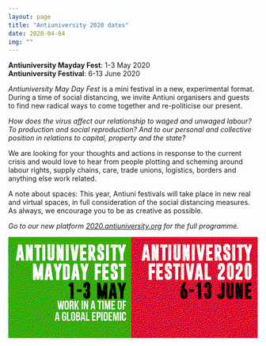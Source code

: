 ```yaml
---
layout: page
title: "Antiuniversity 2020 dates"
date: 2020-04-04
img: ""
---
```

**Antiuniversity Mayday Fest**: 1-3 May 2020<br/>
**Antiuniversity Festival**: 6-13 June 2020

*Antiuniversity May Day Fest* is a mini festival in a new, experimental format. During a time of social distancing, we invite Antiuni organisers and guests to find new radical ways to come together and re-politicise our present.

*How does the virus affect our relationship to waged and unwaged labour? To production and social reproduction? And to our personal and collective position in relations to capital, property and the state?*

We are looking for your thoughts and actions in response to the current crisis and would love to hear from people plotting and scheming around labour rights, supply chains, care, trade unions, logistics, borders and anything else work related. 

A note about spaces:
This year, Antiuni festivals will take place in new real and virtual spaces, in full consideration of the social distancing measures. As always, we encourage you to be as creative as possible.

*Go to our new platform <a href="https://2020.antiuniversity.org/calendar" target="_blank">2020.antiuniversity.org</a> for the full programme.*

![mayday](/assets/images/mayday-2020.png)
